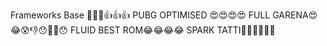Frameworks Base 🤑🤑🤑👍👍👍 PUBG OPTIMISED 😍😍😍😍 FULL GARENA😍😂😰👎😯🤞🤞😯 FLUID BEST ROM😂😂😂😂 SPARK TATTI💩💩💩💩💩💩
